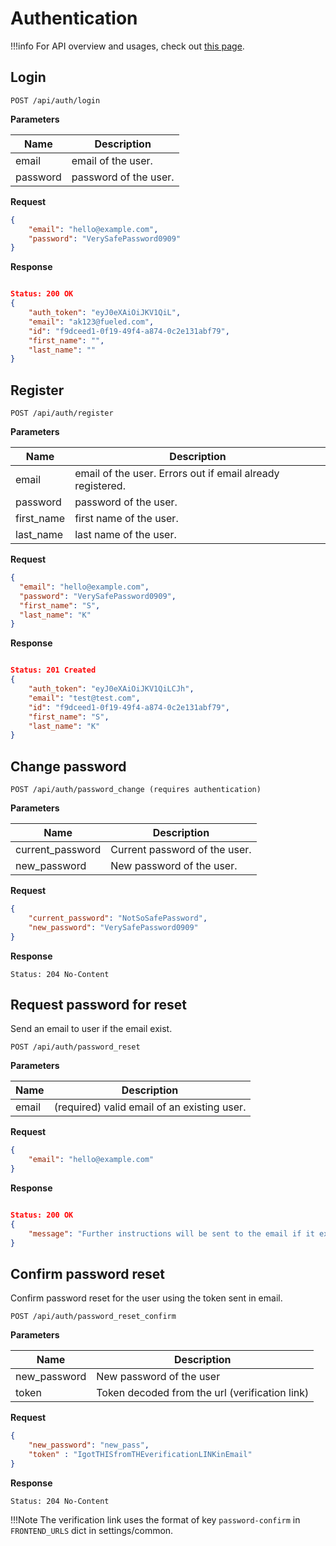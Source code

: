# Authentication

!!!info
    For API overview and usages, check out [this page](0-overview.md).

## Login

```
POST /api/auth/login
```

__Parameters__

Name     | Description
---------|-------------------------------------
email    | email of the user. 
password | password of the user.

__Request__
```json
{
    "email": "hello@example.com",
    "password": "VerySafePassword0909"
}
```

__Response__
```json

Status: 200 OK
{
    "auth_token": "eyJ0eXAiOiJKV1QiL",
    "email": "ak123@fueled.com",
    "id": "f9dceed1-0f19-49f4-a874-0c2e131abf79",
    "first_name": "",
    "last_name": ""
}
```


## Register

```
POST /api/auth/register
```

__Parameters__

| Name       | Description                                                |
| ---------- | ---------------------------------------------------------- |
| email      | email of the user. Errors out if email already registered. |
| password   | password of the user.                                      |
| first_name | first name of the user.                                    |
| last_name  | last name of the user.                                     |

**Request**

```json
{
  "email": "hello@example.com",
  "password": "VerySafePassword0909",
  "first_name": "S",
  "last_name": "K"
}
```

__Response__

```json

Status: 201 Created
{
    "auth_token": "eyJ0eXAiOiJKV1QiLCJh",
    "email": "test@test.com",
    "id": "f9dceed1-0f19-49f4-a874-0c2e131abf79",
    "first_name": "S",
    "last_name": "K"
}
```

## Change password

```
POST /api/auth/password_change (requires authentication)
```

__Parameters__

Name             | Description
-----------------|-------------------------------------
current_password | Current password of the user.
new_password     | New password of the user.

__Request__
```json
{
    "current_password": "NotSoSafePassword",
    "new_password": "VerySafePassword0909"
}
```

__Response__
```
Status: 204 No-Content
```


## Request password for reset

Send an email to user if the email exist.

```
POST /api/auth/password_reset
```

__Parameters__

Name  | Description
------|-------------------------------------
email | (required) valid email of an existing user.

__Request__
```json
{
    "email": "hello@example.com"
}
```

__Response__
```json

Status: 200 OK
{
    "message": "Further instructions will be sent to the email if it exists"
}
```


## Confirm password reset

Confirm password reset for the user using the token sent in email.

```
POST /api/auth/password_reset_confirm
```

__Parameters__

Name          | Description
--------------|-------------------------------------
new_password  | New password of the user
token         | Token decoded from the url (verification link)


__Request__
```json
{
    "new_password": "new_pass",
    "token" : "IgotTHISfromTHEverificationLINKinEmail"
}
```

__Response__
```
Status: 204 No-Content
```

!!!Note
    The verification link uses the format of key `password-confirm` in `FRONTEND_URLS` dict in settings/common.
